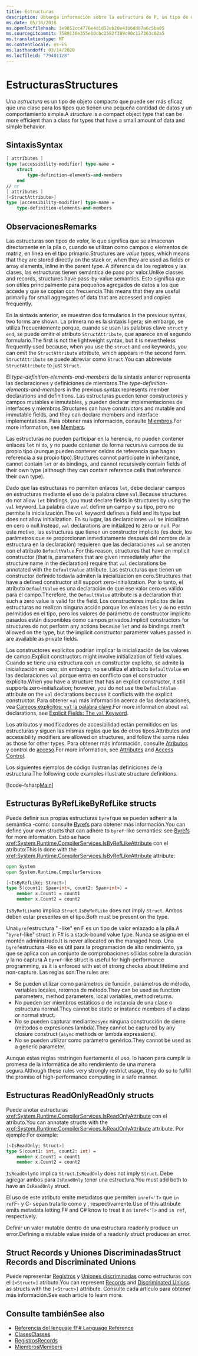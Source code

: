 ```yaml
---
title: Estructuras
description: Obtenga información sobre la estructura de F, un tipo de objeto compacto a menudo más eficaz que una clase para tipos con una pequeña cantidad de datos y un comportamiento simple.
ms.date: 05/16/2016
ms.openlocfilehash: 1e9652cc4776e4d1d52eb20e41b6dd87a6c5ba05
ms.sourcegitcommit: 7588136e355e10cbc2582f389c90c127363c02a5
ms.translationtype: MT
ms.contentlocale: es-ES
ms.lasthandoff: 03/14/2020
ms.locfileid: "79401128"
---
```

# <a name="structures"></a><span data-ttu-id="ac22d-103">Estructuras</span><span class="sxs-lookup"><span data-stu-id="ac22d-103">Structures</span></span>

<span data-ttu-id="ac22d-104">Una *estructura* es un tipo de objeto compacto que puede ser más eficaz que una clase para los tipos que tienen una pequeña cantidad de datos y un comportamiento simple.</span><span class="sxs-lookup"><span data-stu-id="ac22d-104">A *structure* is a compact object type that can be more efficient than a class for types that have a small amount of data and simple behavior.</span></span>

## <a name="syntax"></a><span data-ttu-id="ac22d-105">Sintaxis</span><span class="sxs-lookup"><span data-stu-id="ac22d-105">Syntax</span></span>

```fsharp
[ attributes ]
type [accessibility-modifier] type-name =
    struct
        type-definition-elements-and-members
    end
// or
[ attributes ]
[<StructAttribute>]
type [accessibility-modifier] type-name =
    type-definition-elements-and-members
```

## <a name="remarks"></a><span data-ttu-id="ac22d-106">Observaciones</span><span class="sxs-lookup"><span data-stu-id="ac22d-106">Remarks</span></span>

<span data-ttu-id="ac22d-107">Las estructuras son tipos de *valor,* lo que significa que se almacenan directamente en la pila o, cuando se utilizan como campos o elementos de matriz, en línea en el tipo primario.</span><span class="sxs-lookup"><span data-stu-id="ac22d-107">Structures are *value types*, which means that they are stored directly on the stack or, when they are used as fields or array elements, inline in the parent type.</span></span> <span data-ttu-id="ac22d-108">A diferencia de los registros y las clases, las estructuras tienen semántica de paso por valor.</span><span class="sxs-lookup"><span data-stu-id="ac22d-108">Unlike classes and records, structures have pass-by-value semantics.</span></span> <span data-ttu-id="ac22d-109">Esto significa que son útiles principalmente para pequeños agregados de datos a los que accede y que se copian con frecuencia.</span><span class="sxs-lookup"><span data-stu-id="ac22d-109">This means that they are useful primarily for small aggregates of data that are accessed and copied frequently.</span></span>

<span data-ttu-id="ac22d-110">En la sintaxis anterior, se muestran dos formularios.</span><span class="sxs-lookup"><span data-stu-id="ac22d-110">In the previous syntax, two forms are shown.</span></span> <span data-ttu-id="ac22d-111">La primera no es la sintaxis ligera; sin embargo, se utiliza frecuentemente porque, cuando se usan las palabras clave `struct` y `end`, se puede omitir el atributo `StructAttribute`, que aparece en el segundo formulario.</span><span class="sxs-lookup"><span data-stu-id="ac22d-111">The first is not the lightweight syntax, but it is nevertheless frequently used because, when you use the `struct` and `end` keywords, you can omit the `StructAttribute` attribute, which appears in the second form.</span></span> <span data-ttu-id="ac22d-112">`StructAttribute` se puede abreviar como `Struct`.</span><span class="sxs-lookup"><span data-stu-id="ac22d-112">You can abbreviate `StructAttribute` to just `Struct`.</span></span>

<span data-ttu-id="ac22d-113">El *type-definition-elements-and-members* de la sintaxis anterior representa las declaraciones y definiciones de miembros.</span><span class="sxs-lookup"><span data-stu-id="ac22d-113">The *type-definition-elements-and-members* in the previous syntax represents member declarations and definitions.</span></span> <span data-ttu-id="ac22d-114">Las estructuras pueden tener constructores y campos mutables e inmutables, y pueden declarar implementaciones de interfaces y miembros.</span><span class="sxs-lookup"><span data-stu-id="ac22d-114">Structures can have constructors and mutable and immutable fields, and they can declare members and interface implementations.</span></span> <span data-ttu-id="ac22d-115">Para obtener más información, consulte [Miembros](./members/index.md).</span><span class="sxs-lookup"><span data-stu-id="ac22d-115">For more information, see [Members](./members/index.md).</span></span>

<span data-ttu-id="ac22d-116">Las estructuras no pueden participar en la herencia, no pueden contener enlaces `let` ni `do`, y no puede contener de forma recursiva campos de su propio tipo (aunque pueden contener celdas de referencia que hagan referencia a su propio tipo).</span><span class="sxs-lookup"><span data-stu-id="ac22d-116">Structures cannot participate in inheritance, cannot contain `let` or `do` bindings, and cannot recursively contain fields of their own type (although they can contain reference cells that reference their own type).</span></span>

<span data-ttu-id="ac22d-117">Dado que las estructuras no permiten enlaces `let`, debe declarar campos en estructuras mediante el uso de la palabra clave `val`.</span><span class="sxs-lookup"><span data-stu-id="ac22d-117">Because structures do not allow `let` bindings, you must declare fields in structures by using the `val` keyword.</span></span> <span data-ttu-id="ac22d-118">La palabra clave `val` define un campo y su tipo, pero no permite la inicialización.</span><span class="sxs-lookup"><span data-stu-id="ac22d-118">The `val` keyword defines a field and its type but does not allow initialization.</span></span> <span data-ttu-id="ac22d-119">En su lugar, las declaraciones `val` se inicializan en cero o null.</span><span class="sxs-lookup"><span data-stu-id="ac22d-119">Instead, `val` declarations are initialized to zero or null.</span></span> <span data-ttu-id="ac22d-120">Por este motivo, las estructuras que tienen un constructor implícito (es decir, los parámetros que se proporcionan inmediatamente después del nombre de la estructura en la declaración) requieren que las declaraciones `val` se anoten con el atributo `DefaultValue`.</span><span class="sxs-lookup"><span data-stu-id="ac22d-120">For this reason, structures that have an implicit constructor (that is, parameters that are given immediately after the structure name in the declaration) require that `val` declarations be annotated with the `DefaultValue` attribute.</span></span> <span data-ttu-id="ac22d-121">Las estructuras que tienen un constructor definido todavía admiten la inicialización en cero.</span><span class="sxs-lookup"><span data-stu-id="ac22d-121">Structures that have a defined constructor still support zero-initialization.</span></span> <span data-ttu-id="ac22d-122">Por lo tanto, el atributo `DefaultValue` es una declaración de que ese valor cero es válido para el campo.</span><span class="sxs-lookup"><span data-stu-id="ac22d-122">Therefore, the `DefaultValue` attribute is a declaration that such a zero value is valid for the field.</span></span> <span data-ttu-id="ac22d-123">Los constructores implícitos de las estructuras no realizan ninguna acción porque los enlaces `let` y `do` no están permitidos en el tipo, pero los valores de parámetro de constructor implícito pasados están disponibles como campos privados.</span><span class="sxs-lookup"><span data-stu-id="ac22d-123">Implicit constructors for structures do not perform any actions because `let` and `do` bindings aren’t allowed on the type, but the implicit constructor parameter values passed in are available as private fields.</span></span>

<span data-ttu-id="ac22d-124">Los constructores explícitos podrían implicar la inicialización de los valores de campo.</span><span class="sxs-lookup"><span data-stu-id="ac22d-124">Explicit constructors might involve initialization of field values.</span></span> <span data-ttu-id="ac22d-125">Cuando se tiene una estructura con un constructor explícito, se admite la inicialización en cero; sin embargo, no se utiliza el atributo `DefaultValue` en las declaraciones `val` porque entra en conflicto con el constructor explícito.</span><span class="sxs-lookup"><span data-stu-id="ac22d-125">When you have a structure that has an explicit constructor, it still supports zero-initialization; however, you do not use the `DefaultValue` attribute on the `val` declarations because it conflicts with the explicit constructor.</span></span> <span data-ttu-id="ac22d-126">Para obtener `val` más información acerca de las declaraciones, vea [Campos explícitos: `val` la palabra clave](./members/explicit-fields-the-val-keyword.md).</span><span class="sxs-lookup"><span data-stu-id="ac22d-126">For more information about `val` declarations, see [Explicit Fields: The `val` Keyword](./members/explicit-fields-the-val-keyword.md).</span></span>

<span data-ttu-id="ac22d-127">Los atributos y modificadores de accesibilidad están permitidos en las estructuras y siguen las mismas reglas que las de otros tipos.</span><span class="sxs-lookup"><span data-stu-id="ac22d-127">Attributes and accessibility modifiers are allowed on structures, and follow the same rules as those for other types.</span></span> <span data-ttu-id="ac22d-128">Para obtener más información, consulte [Atributos](attributes.md) y control de [acceso](access-control.md).</span><span class="sxs-lookup"><span data-stu-id="ac22d-128">For more information, see [Attributes](attributes.md) and [Access Control](access-control.md).</span></span>

<span data-ttu-id="ac22d-129">Los siguientes ejemplos de código ilustran las definiciones de la estructura.</span><span class="sxs-lookup"><span data-stu-id="ac22d-129">The following code examples illustrate structure definitions.</span></span>

[!code-fsharp[Main](~/samples/snippets/fsharp/lang-ref-1/snippet2501.fs)]

## <a name="byreflike-structs"></a><span data-ttu-id="ac22d-130">Estructuras ByRefLike</span><span class="sxs-lookup"><span data-stu-id="ac22d-130">ByRefLike structs</span></span>

<span data-ttu-id="ac22d-131">Puede definir sus propias estructuras `byref`que se pueden adherir a la semántica -como: consulte [Byrefs](byrefs.md) para obtener más información.</span><span class="sxs-lookup"><span data-stu-id="ac22d-131">You can define your own structs that can adhere to `byref`-like semantics: see [Byrefs](byrefs.md) for more information.</span></span> <span data-ttu-id="ac22d-132">Esto se hace <xref:System.Runtime.CompilerServices.IsByRefLikeAttribute> con el atributo:</span><span class="sxs-lookup"><span data-stu-id="ac22d-132">This is done with the <xref:System.Runtime.CompilerServices.IsByRefLikeAttribute> attribute:</span></span>

```fsharp
open System
open System.Runtime.CompilerServices

[<IsByRefLike; Struct>]
type S(count1: Span<int>, count2: Span<int>) =
    member x.Count1 = count1
    member x.Count2 = count2
```

<span data-ttu-id="ac22d-133">`IsByRefLike`no implica `Struct`.</span><span class="sxs-lookup"><span data-stu-id="ac22d-133">`IsByRefLike` does not imply `Struct`.</span></span> <span data-ttu-id="ac22d-134">Ambos deben estar presentes en el tipo.</span><span class="sxs-lookup"><span data-stu-id="ac22d-134">Both must be present on the type.</span></span>

<span data-ttu-id="ac22d-135">Una`byref`estructura " -like" en F es un tipo de valor enlazado a la pila.</span><span class="sxs-lookup"><span data-stu-id="ac22d-135">A "`byref`-like" struct in F# is a stack-bound value type.</span></span> <span data-ttu-id="ac22d-136">Nunca se asigna en el montón administrado.</span><span class="sxs-lookup"><span data-stu-id="ac22d-136">It is never allocated on the managed heap.</span></span> <span data-ttu-id="ac22d-137">Una `byref`estructura -like es útil para la programación de alto rendimiento, ya que se aplica con un conjunto de comprobaciones sólidas sobre la duración y la no captura.</span><span class="sxs-lookup"><span data-stu-id="ac22d-137">A `byref`-like struct is useful for high-performance programming, as it is enforced with set of strong checks about lifetime and non-capture.</span></span> <span data-ttu-id="ac22d-138">Las reglas son:</span><span class="sxs-lookup"><span data-stu-id="ac22d-138">The rules are:</span></span>

- <span data-ttu-id="ac22d-139">Se pueden utilizar como parámetros de función, parámetros de método, variables locales, retornos de método.</span><span class="sxs-lookup"><span data-stu-id="ac22d-139">They can be used as function parameters, method parameters, local variables, method returns.</span></span>
- <span data-ttu-id="ac22d-140">No pueden ser miembros estáticos o de instancia de una clase o estructura normal.</span><span class="sxs-lookup"><span data-stu-id="ac22d-140">They cannot be static or instance members of a class or normal struct.</span></span>
- <span data-ttu-id="ac22d-141">No se pueden capturar mediante`async` ninguna construcción de cierre (métodos o expresiones lambda).</span><span class="sxs-lookup"><span data-stu-id="ac22d-141">They cannot be captured by any closure construct (`async` methods or lambda expressions).</span></span>
- <span data-ttu-id="ac22d-142">No se pueden utilizar como parámetro genérico.</span><span class="sxs-lookup"><span data-stu-id="ac22d-142">They cannot be used as a generic parameter.</span></span>

<span data-ttu-id="ac22d-143">Aunque estas reglas restringen fuertemente el uso, lo hacen para cumplir la promesa de la informática de alto rendimiento de una manera segura.</span><span class="sxs-lookup"><span data-stu-id="ac22d-143">Although these rules very strongly restrict usage, they do so to fulfill the promise of high-performance computing in a safe manner.</span></span>

## <a name="readonly-structs"></a><span data-ttu-id="ac22d-144">Estructuras ReadOnly</span><span class="sxs-lookup"><span data-stu-id="ac22d-144">ReadOnly structs</span></span>

<span data-ttu-id="ac22d-145">Puede anotar estructuras <xref:System.Runtime.CompilerServices.IsReadOnlyAttribute> con el atributo.</span><span class="sxs-lookup"><span data-stu-id="ac22d-145">You can annotate structs with the <xref:System.Runtime.CompilerServices.IsReadOnlyAttribute> attribute.</span></span> <span data-ttu-id="ac22d-146">Por ejemplo:</span><span class="sxs-lookup"><span data-stu-id="ac22d-146">For example:</span></span>

```fsharp
[<IsReadOnly; Struct>]
type S(count1: int, count2: int) =
    member x.Count1 = count1
    member x.Count2 = count2
```

<span data-ttu-id="ac22d-147">`IsReadOnly`no implica `Struct`.</span><span class="sxs-lookup"><span data-stu-id="ac22d-147">`IsReadOnly` does not imply `Struct`.</span></span> <span data-ttu-id="ac22d-148">Debe agregar ambos para `IsReadOnly` tener una estructura.</span><span class="sxs-lookup"><span data-stu-id="ac22d-148">You must add both to have an `IsReadOnly` struct.</span></span>

<span data-ttu-id="ac22d-149">El uso de este atributo emite metadatos que permiten `inref<'T>` que `in ref`F- y C- sepan tratarlo como y , respectivamente.</span><span class="sxs-lookup"><span data-stu-id="ac22d-149">Use of this attribute emits metadata letting F# and C# know to treat it as `inref<'T>` and `in ref`, respectively.</span></span>

<span data-ttu-id="ac22d-150">Definir un valor mutable dentro de una estructura readonly produce un error.</span><span class="sxs-lookup"><span data-stu-id="ac22d-150">Defining a mutable value inside of a readonly struct produces an error.</span></span>

## <a name="struct-records-and-discriminated-unions"></a><span data-ttu-id="ac22d-151">Struct Records y Uniones Discriminadas</span><span class="sxs-lookup"><span data-stu-id="ac22d-151">Struct Records and Discriminated Unions</span></span>

<span data-ttu-id="ac22d-152">Puede representar [Registros](records.md) y [Uniones discriminadas](discriminated-unions.md) como estructuras con el `[<Struct>]` atributo.</span><span class="sxs-lookup"><span data-stu-id="ac22d-152">You can represent [Records](records.md) and [Discriminated Unions](discriminated-unions.md) as structs with the `[<Struct>]` attribute.</span></span>  <span data-ttu-id="ac22d-153">Consulte cada artículo para obtener más información.</span><span class="sxs-lookup"><span data-stu-id="ac22d-153">See each article to learn more.</span></span>

## <a name="see-also"></a><span data-ttu-id="ac22d-154">Consulte también</span><span class="sxs-lookup"><span data-stu-id="ac22d-154">See also</span></span>

- [<span data-ttu-id="ac22d-155">Referencia del lenguaje f</span><span class="sxs-lookup"><span data-stu-id="ac22d-155">F# Language Reference</span></span>](index.md)
- [<span data-ttu-id="ac22d-156">Clases</span><span class="sxs-lookup"><span data-stu-id="ac22d-156">Classes</span></span>](classes.md)
- [<span data-ttu-id="ac22d-157">Registros</span><span class="sxs-lookup"><span data-stu-id="ac22d-157">Records</span></span>](records.md)
- [<span data-ttu-id="ac22d-158">Miembros</span><span class="sxs-lookup"><span data-stu-id="ac22d-158">Members</span></span>](./members/index.md)
